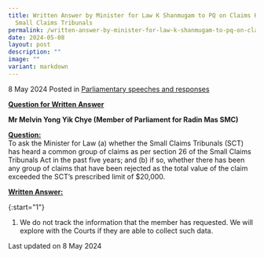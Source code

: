 ```yaml
---
title: Written Answer by Minister for Law K Shanmugam to PQ on Claims Heard in
  Small Claims Tribunals
permalink: /written-answer-by-minister-for-law-k-shanmugam-to-pq-on-claims-heard-in-small-claims-tribunals/
date: 2024-05-08
layout: post
description: ""
image: ""
variant: markdown
---
```

8 May 2024 Posted in [Parliamentary speeches and responses](/news/parliamentary-speeches) 

<b><u>Question for Written Answer</u></b>

<b>Mr Melvin Yong Yik Chye (Member of Parliament for Radin Mas SMC)</b>

<b><u>Question:</u></b>
<br>To ask the Minister for Law (a) whether the Small Claims Tribunals (SCT) has heard a common group of claims as per section 26 of the Small Claims Tribunals Act in the past five years; and (b) if so, whether there has been any group of claims that have been rejected as the total value of the claim exceeded the SCT’s prescribed limit of $20,000.

<b><u>Written Answer:</u></b>

{:start="1"}
1.	We do not track the information that the member has requested. We will explore with the Courts if they are able to collect such data.


<p class="right-side-updated">Last updated on 8 May 2024</p>